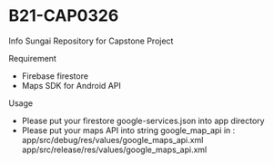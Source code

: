 # B21-CAP0326
Info Sungai Repository for Capstone Project

Requirement
- Firebase firestore
- Maps SDK for Android API

Usage
- Please put your firestore google-services.json into app directory
- Please put your maps API into string google_map_api in :
app/src/debug/res/values/google_maps_api.xml
app/src/release/res/values/google_maps_api.xml

